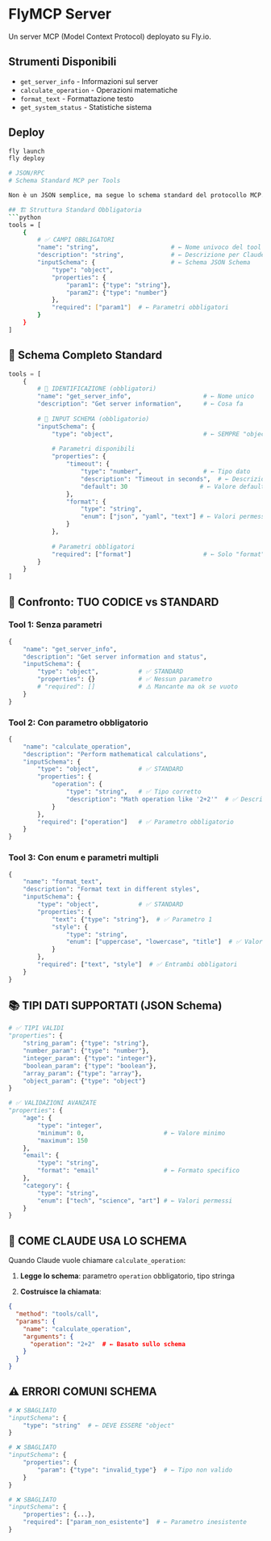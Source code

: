 # FlyMCP Server

Un server MCP (Model Context Protocol) deployato su Fly.io.

## Strumenti Disponibili

- `get_server_info` - Informazioni sul server
- `calculate_operation` - Operazioni matematiche
- `format_text` - Formattazione testo
- `get_system_status` - Statistiche sistema

## Deploy

```bash
fly launch
fly deploy

# JSON/RPC
# Schema Standard MCP per Tools

Non è un JSON semplice, ma segue lo schema standard del protocollo MCP.

## 🏗️ Struttura Standard Obbligatoria
```python
tools = [
    {
        # ✅ CAMPI OBBLIGATORI
        "name": "string",                    # ← Nome univoco del tool
        "description": "string",             # ← Descrizione per Claude
        "inputSchema": {                     # ← Schema JSON Schema
            "type": "object",
            "properties": {
                "param1": {"type": "string"},
                "param2": {"type": "number"}
            },
            "required": ["param1"]  # ← Parametri obbligatori
        }
    }
]
```

## 📖 Schema Completo Standard
```python
tools = [
    {
        # 🔹 IDENTIFICAZIONE (obbligatori)
        "name": "get_server_info",                    # ← Nome unico
        "description": "Get server information",      # ← Cosa fa
        
        # 🔹 INPUT SCHEMA (obbligatorio)
        "inputSchema": {
            "type": "object",                         # ← SEMPRE "object"
            
            # Parametri disponibili
            "properties": {
                "timeout": {
                    "type": "number",                 # ← Tipo dato
                    "description": "Timeout in seconds",  # ← Descrizione param
                    "default": 30                    # ← Valore default
                },
                "format": {
                    "type": "string",
                    "enum": ["json", "yaml", "text"] # ← Valori permessi
                }
            },
            
            # Parametri obbligatori
            "required": ["format"]                    # ← Solo "format" obbligatorio
        }
    }
]
```

## 🎯 Confronto: TUO CODICE vs STANDARD

### Tool 1: Senza parametri
```python
{
    "name": "get_server_info",
    "description": "Get server information and status",
    "inputSchema": {
        "type": "object",           # ✅ STANDARD
        "properties": {}            # ✅ Nessun parametro
        # "required": []            # ⚠️ Mancante ma ok se vuoto
    }
}
```

### Tool 2: Con parametro obbligatorio
```python
{
    "name": "calculate_operation", 
    "description": "Perform mathematical calculations",
    "inputSchema": {
        "type": "object",           # ✅ STANDARD
        "properties": {
            "operation": {
                "type": "string",   # ✅ Tipo corretto
                "description": "Math operation like '2+2'"  # ✅ Descrizione
            }
        },
        "required": ["operation"]   # ✅ Parametro obbligatorio
    }
}
```

### Tool 3: Con enum e parametri multipli
```python
{
    "name": "format_text",
    "description": "Format text in different styles", 
    "inputSchema": {
        "type": "object",           # ✅ STANDARD
        "properties": {
            "text": {"type": "string"},  # ✅ Parametro 1
            "style": {
                "type": "string",
                "enum": ["uppercase", "lowercase", "title"]  # ✅ Valori permessi
            }
        },
        "required": ["text", "style"]  # ✅ Entrambi obbligatori
    }
}
```

## 📚 TIPI DATI SUPPORTATI (JSON Schema)
```python
# ✅ TIPI VALIDI
"properties": {
    "string_param": {"type": "string"},
    "number_param": {"type": "number"}, 
    "integer_param": {"type": "integer"},
    "boolean_param": {"type": "boolean"},
    "array_param": {"type": "array"},
    "object_param": {"type": "object"}
}

# ✅ VALIDAZIONI AVANZATE
"properties": {
    "age": {
        "type": "integer",
        "minimum": 0,                      # ← Valore minimo
        "maximum": 150
    },
    "email": {
        "type": "string", 
        "format": "email"                  # ← Formato specifico
    },
    "category": {
        "type": "string",
        "enum": ["tech", "science", "art"] # ← Valori permessi
    }
}
```

## 🔄 COME CLAUDE USA LO SCHEMA

Quando Claude vuole chiamare `calculate_operation`:

1. **Legge lo schema**: parametro `operation` obbligatorio, tipo stringa

2. **Costruisce la chiamata**:
```json
{
  "method": "tools/call",
  "params": {
    "name": "calculate_operation",
    "arguments": {
      "operation": "2+2"  # ← Basato sullo schema
    }
  }
}
```

## ⚠️ ERRORI COMUNI SCHEMA
```python
# ❌ SBAGLIATO
"inputSchema": {
    "type": "string"  # ← DEVE ESSERE "object"
}

# ❌ SBAGLIATO  
"inputSchema": {
    "properties": {
        "param": {"type": "invalid_type"}  # ← Tipo non valido
    }
}

# ❌ SBAGLIATO
"inputSchema": {
    "properties": {...},
    "required": ["param_non_esistente"]  # ← Parametro inesistente
}
```

